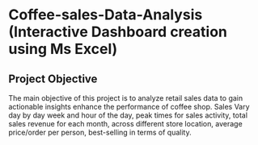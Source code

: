# Coffee-sales-Data-Analysis (Interactive Dashboard creation using Ms Excel)
## Project Objective
The main objective of this project is to analyze retail sales data to gain actionable insights enhance the performance of coffee shop. Sales Vary day by day week and hour of the day, peak times for sales activity, total sales revenue for each month, across different store location, average price/order per person, best-selling in terms of quality.
